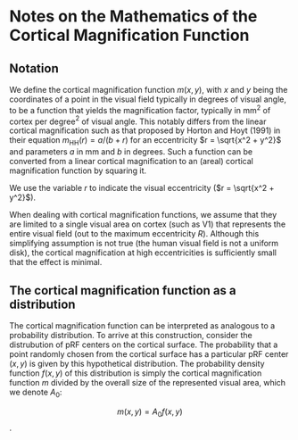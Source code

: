 # Notes on the Mathematics of the Cortical Magnification Function

## Notation

We define the cortical magnification function $m(x, y)$, with $x$ and $y$ being
the coordinates of a point in the visual field typically in degrees of visual
angle, to be a function that yields the magnification factor, typically in
mm$^2$ of cortex per degree$^2$ of visual angle. This notably differs from the
linear cortical magnification such as that proposed by Horton and Hoyt (1991)
in their equation $m_\mbox{HH}(r) = a / (b + r)$ for an eccentricity $r =
\sqrt{x^2 + y^2}$ and parameters $a$ in mm and $b$ in degrees. Such a function
can be converted from a linear cortical magnification to an (areal) cortical
magnification function by squaring it.

We use the variable $r$ to indicate the visual eccentricity ($r = \sqrt{x^2 +
y^2}$).

When dealing with cortical magnification functions, we assume that they are
limited to a single visual area on cortex (such as V1) that represents the
entire visual field (out to the maximum eccentricity $R$). Although this
simplifying assumption is not true (the human visual field is not a uniform
disk), the cortical magnification at high eccentricities is sufficiently small
that the effect is minimal.


## The cortical magnification function as a distribution

The cortical magnification function can be interpreted as analogous to a
probability distribution. To arrive at this construction, consider the
distrubution of pRF centers on the cortical surface. The probability that a
point randomly chosen from the cortical surface has a particular pRF center
$(x, y)$ is given by this hypothetical distribution. The probability density
function $f(x, y)$ of this distribution is simply the cortical magnification
function $m$ divided by the overall size of the represented visual area, which
we denote $A_0$:

$$ m(x, y) = A_0 f(x,y) $$.
